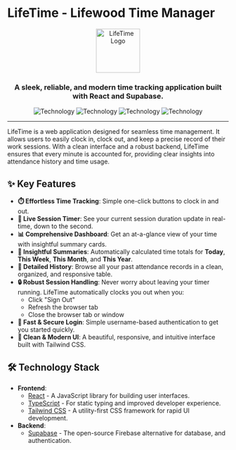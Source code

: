 # LifeTime - Lifewood Time Manager

<p align="center">
  <img src="https://raw.githubusercontent.com/google/material-design-icons/master/png/action/schedule/materialicons/48dp/2x/baseline_schedule_black_48dp.png" alt="LifeTime Logo" width="100">
</p>

<h3 align="center">
  A sleek, reliable, and modern time tracking application built with React and Supabase.
</h3>

<p align="center">
  <img alt="Technology" src="https://img.shields.io/badge/React-20232A?style=for-the-badge&logo=react&logoColor=61DAFB" />
  <img alt="Technology" src="https://img.shields.io/badge/TypeScript-007ACC?style=for-the-badge&logo=typescript&logoColor=white" />
  <img alt="Technology" src="https://img.shields.io/badge/Supabase-3ECF8E?style=for-the-badge&logo=supabase&logoColor=white" />
  <img alt="Technology" src="https://img.shields.io/badge/Tailwind_CSS-38B2AC?style=for-the-badge&logo=tailwind-css&logoColor=white" />
</p>

---

LifeTime is a web application designed for seamless time management. It allows users to easily clock in, clock out, and keep a precise record of their work sessions. With a clean interface and a robust backend, LifeTime ensures that every minute is accounted for, providing clear insights into attendance history and time usage.

## ✨ Key Features

-   **⏱️ Effortless Time Tracking**: Simple one-click buttons to clock in and out.
-   **🔴 Live Session Timer**: See your current session duration update in real-time, down to the second.
-   **📊 Comprehensive Dashboard**: Get an at-a-glance view of your time with insightful summary cards.
-   **📅 Insightful Summaries**: Automatically calculated time totals for **Today**, **This Week**, **This Month**, and **This Year**.
-   **📖 Detailed History**: Browse all your past attendance records in a clean, organized, and responsive table.
-   **🔒 Robust Session Handling**: Never worry about leaving your timer running. LifeTime automatically clocks you out when you:
    -   Click "Sign Out"
    -   Refresh the browser tab
    -   Close the browser tab or window
-   **🚀 Fast & Secure Login**: Simple username-based authentication to get you started quickly.
-   **🎨 Clean & Modern UI**: A beautiful, responsive, and intuitive interface built with Tailwind CSS.

## 🛠️ Technology Stack

-   **Frontend**:
    -   [React](https://reactjs.org/) - A JavaScript library for building user interfaces.
    -   [TypeScript](https://www.typescriptlang.org/) - For static typing and improved developer experience.
    -   [Tailwind CSS](https://tailwindcss.com/) - A utility-first CSS framework for rapid UI development.
-   **Backend**:
    -   [Supabase](https://supabase.io/) - The open-source Firebase alternative for database, and authentication.
